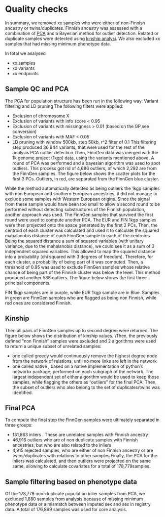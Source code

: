 # Quality checks

In summary, we removed xx samples who were either of non-Finnish ancestry or twins/duplicates. Finnish ancestry was assessed with a combination of [PCA]() and a Bayesian method for outlier detection. Related or duplicate samples were detected using [kinship analysi](). We also excluded xx samples that had missing minimum phenotype data.

In total we analysed 
- xx samples 
- xx variants
- xx endpoints



## Sample QC and PCA

The PCA for population structure has been run in the following way:
Variant filtering and LD pruning
The following filters were applied:
- Exclusion of chromosome X
- Exclusion of variants with info score < 0.95
- Exclusion of variants with missingness > 0.01 (based on the GP,see conversion)
- Exclusion of variants with MAF < 0.05
- LD pruning with window 500kb, step 50kb, r^2 filter of 0.1
This filtering step produced 36,944 variants, that were used for the rest of the analysis
PCA outlier detection
Then, FinnGen data was merged with the 1k genome project (1kgp) data, using the variants mentioned above. A round of PCA was performed and a bayesian algorithm was used to spot outliers. This process got rid of 4,686 outliers, of which 2,292 are from the FinnGen samples. The figure below shows the scatter plots for the first 3 PCs. Outliers, in red, are separated from the FinnGen blue cluster.

While the method automatically detected as being outliers the 1kgp samples with non European and southern European ancestries, it did not manage to exclude some samples with Western European origins. Since the signal from these sample would have been too small to allow a second round to be performed without detecting substructures of the Finnish population, another approach was used. The FinnGen samples that survived the first round were used to compute another PCA. The EUR and FIN 1kgp samples were then projected onto the space generated by the first 3 PCs. Then, the centroid of each cluster was calculated and used it to calculate the squared mahalanobis distance of each FinnGen sample to each of the centroids. Being the squared distance a sum of squared variables (with unitary variance, due to the mahalanobis distance), we could see it as a sum of 3 independent squared variables. This allowed to map the squared distance into a probability (chi squared with 3 degrees of freedom). Therefore, for each cluster, a probability of being part of it was computed. Then, a threshold of 0.95 was used to exclude FinnGen samples whose relative chance of being part of the Finnish cluster was below the level. This method produced another 588 outliers. The figure below shows the first three principal components.

FIN 1kgp samples are in purple, while EUR 1kgp sample are in Blue. Samples in green are FinnGen samples who are flagged as being non Finnish, while red ones are considered Finnish.

## Kinship 
Then all pairs of FinnGen samples up to second degree were returned. The figure below shows the distribution of kinship values.
\Then, the previously defined “non Finnish” samples were excluded and 2 algorithms were used to return a unique subset of unrelated samples:
- one called ​greedy ​would continuously remove the highest degree node from the network of relations, until no more links are left in the network
- one called ​native ​, based on a native implementation of python’s ​networkx ​package, performed on each subgraph of the network.
The largest independent set of either algorithm would be used to keep those samples, while flagging the others as “outliers” for the final PCA.
Then, the subset of outliers who also belong to the set of duplicates/twins was identified.

## Final PCA
To compute the final step the FinnGen samples were ultimately separated in three groups:
- 131,863 ​inliers​ . These are unrelated samples with Finnish ancestry
- 46,916 ​outliers ​who are of non duplicate samples with Finnish ancestries, but who are
also related to the inliers
- 4,915 ​rejected ​samples, who are either of non Finnish ancestry or are twins/duplicates
with relations to other samples
Finally, the PCA for the inliers was calculated, and then outliers were projected on the same
same, allowing to calculate covariates for a total of ​178,779​ samples.

## Sample filtering based on phenotype data
Of the 178,779 non-duplicate population inlier samples from PCA, we excluded 1,880 samples from analysis because of missing minimum phenotype data or a mismatch between imputed sex and sex in registry data. ​A total of 176,899 samples was used for core analysis.



